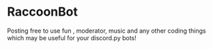 # RaccoonBot

Posting free to use fun , moderator, music and any other coding things which may be useful for your discord.py bots!
